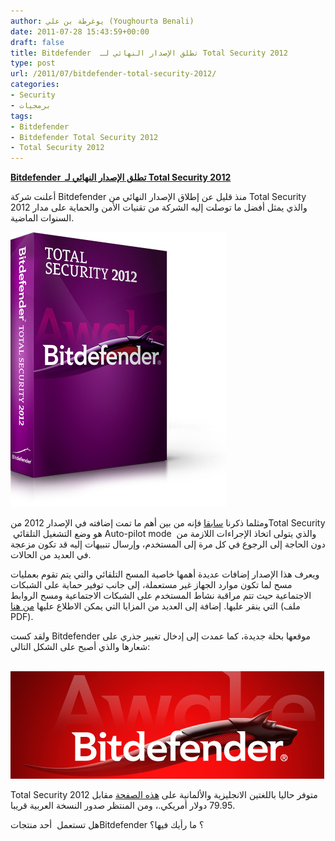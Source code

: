 ```yaml
---
author: يوغرطة بن علي (Youghourta Benali)
date: 2011-07-28 15:43:59+00:00
draft: false
title: Bitdefender  تطلق الإصدار النهائي لـ Total Security 2012
type: post
url: /2011/07/bitdefender-total-security-2012/
categories:
- Security
- برمجيات
tags:
- Bitdefender
- Bitdefender Total Security 2012
- Total Security 2012
---
```


[**Bitdefender  تطلق الإصدار النهائي لـ Total Security 2012**](https://www.it-scoop.com/2011/07/bitdefender-total-security-2012)




أعلنت شركة Bitdefender منذ قليل عن إطلاق الإصدار النهائي من Total Security 2012 والذي يمثل أفضل ما توصلت إليه الشركة من تقنيات الأمن والحماية على مدار السنوات الماضية.




[![](Bitdefender-Total-Security-2012.png)
](https://www.it-scoop.com/2011/07/bitdefender-total-security-2012)




ومثلما ذكرنا [سابقا](../2011/05/bitdefender-total-security-2012-beta/) فإنه من بين أهم ما تمت إضافته في الإصدار 2012 منTotal Security  هو وضع التشغيل التلقائي Auto-pilot mode  والذي يتولى اتخاذ الإجراءات اللازمة من دون الحاجة إلى الرجوع في كل مرة إلى المستخدم، وإرسال تنبيهات إليه قد تكون مزعجة في العديد من الحالات.




ويعرف هذا الإصدار إضافات عديدة أهمها خاصية المسح التلقائي والتي يتم تقوم بعمليات مسح لما تكون موارد الجهاز غير مستعملة، إلى جانب توفير حماية على الشبكات الاجتماعية حيث تتم مراقبة نشاط المستخدم على الشبكات الاجتماعية ومسح الروابط التي ينقر عليها. إضافة إلى العديد من المزايا التي يمكن الاطلاع عليها [من هنا](http://goo.gl/pfCuw) (ملف PDF).




ولقد كست Bitdefender موقعها بحلة جديدة، كما عمدت إلى إدخال تغيير جذري على شعارها والذي أصبح على الشكل التالي:




 [![](Bitdefender-Logo.png)
](https://www.it-scoop.com/2011/07/bitdefender-total-security-2012)




Total Security 2012 متوفر حاليا باللغتين الانجليزية والألمانية على [هذه الصفحة](http://www.bitdefender.com/solutions/total-security.html) مقابل 79.95 دولار أمريكي.، ومن المنتظر صدور النسخة العربية قريبا.




هل تستعمل  أحد منتجاتBitdefender ؟ ما رأيك فيها؟




